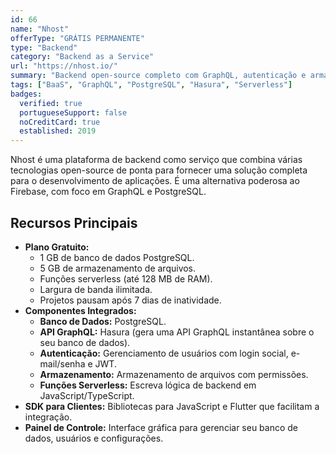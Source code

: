 ```yaml
---
id: 66
name: "Nhost"
offerType: "GRÁTIS PERMANENTE"
type: "Backend"
category: "Backend as a Service"
url: "https://nhost.io/"
summary: "Backend open-source completo com GraphQL, autenticação e armazenamento."
tags: ["BaaS", "GraphQL", "PostgreSQL", "Hasura", "Serverless"]
badges:
  verified: true
  portugueseSupport: false
  noCreditCard: true
  established: 2019
---
```


Nhost é uma plataforma de backend como serviço que combina várias tecnologias open-source de ponta para fornecer uma solução completa para o desenvolvimento de aplicações. É uma alternativa poderosa ao Firebase, com foco em GraphQL e PostgreSQL.

## Recursos Principais

- **Plano Gratuito:**
  - 1 GB de banco de dados PostgreSQL.
  - 5 GB de armazenamento de arquivos.
  - Funções serverless (até 128 MB de RAM).
  - Largura de banda ilimitada.
  - Projetos pausam após 7 dias de inatividade.
- **Componentes Integrados:**
  - **Banco de Dados:** PostgreSQL.
  - **API GraphQL:** Hasura (gera uma API GraphQL instantânea sobre o seu banco de dados).
  - **Autenticação:** Gerenciamento de usuários com login social, e-mail/senha e JWT.
  - **Armazenamento:** Armazenamento de arquivos com permissões.
  - **Funções Serverless:** Escreva lógica de backend em JavaScript/TypeScript.
- **SDK para Clientes:** Bibliotecas para JavaScript e Flutter que facilitam a integração.
- **Painel de Controle:** Interface gráfica para gerenciar seu banco de dados, usuários e configurações.
